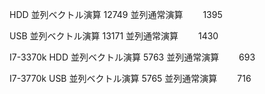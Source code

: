 HDD
並列ベクトル演算 12749
並列通常演算　　 1395

USB
並列ベクトル演算 13171
並列通常演算　　 1430


I7-3370k HDD
並列ベクトル演算 5763
並列通常演算　　 693

I7-3770k USB
並列ベクトル演算 5765
並列通常演算　　 716
